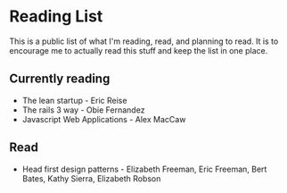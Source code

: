 Reading List
============

This is a public list of what I'm reading, read, and planning to read. 
It is to encourage me to actually read this stuff and keep the list in one place.

Currently reading
-----------------

- The lean startup - Eric Reise
- The rails 3 way - Obie Fernandez
- Javascript Web Applications - Alex MacCaw

Read
----

- Head first design patterns - Elizabeth Freeman, Eric Freeman, Bert Bates, Kathy Sierra, Elizabeth Robson


